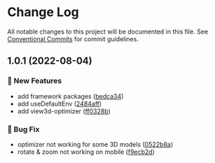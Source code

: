 # Change Log

All notable changes to this project will be documented in this file.
See [Conventional Commits](https://conventionalcommits.org) for commit guidelines.

## 1.0.1 (2022-08-04)


### :rocket: New Features

* add framework packages ([bedca34](https://github.com/WoodNeck/egjs-view3d/commit/bedca3419fd223b3089f21aa13a3538dc86c831f))
* add useDefaultEnv ([2484aff](https://github.com/WoodNeck/egjs-view3d/commit/2484aff5a90a7296f44ac083a39c40b2a6ad4c0e))
* add view3d-optimizer ([ff0328b](https://github.com/WoodNeck/egjs-view3d/commit/ff0328bd738b726d8c422d081c13c899ebabce14))


### :bug: Bug Fix

* optimizer not working for some 3D models ([0522b8a](https://github.com/WoodNeck/egjs-view3d/commit/0522b8ad64fa4057d0d990c38ff68ff484db32d8))
* rotate & zoom not working on mobile ([f9ecb2d](https://github.com/WoodNeck/egjs-view3d/commit/f9ecb2d38038e0110e9fb073d439f3033c6db164))

